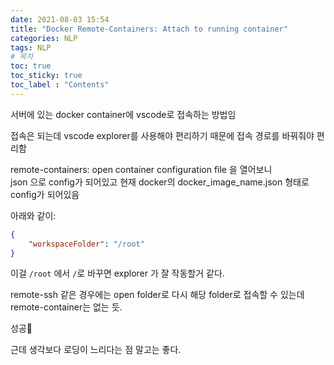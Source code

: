 ```yaml
---
date: 2021-08-03 15:54
title: "Docker Remote-Containers: Attach to running container"
categories: NLP
tags: NLP
# 목차
toc: true  
toc_sticky: true 
toc_label : "Contents"
---
```


서버에 있는 docker container에 vscode로 접속하는 방법임 

접속은 되는데 vscode explorer를 사용해야 편리하기 때문에 접속 경로를 바꿔줘야 편리함


remote-containers: open container configuration file 을 열어보니  
json 으로 config가 되어있고
현재 docker의 docker_image_name.json 형태로 config가 되어있음

아래와 같이:  
```json
{
	"workspaceFolder": "/root"
}
```

이걸 `/root` 에서 `/`로 바꾸면 explorer 가 잘 작동할거 같다.  

remote-ssh 같은 경우에는 open folder로 다시 해당 folder로 접속할 수 있는데  
remote-container는 없는 듯.  

성공👋

근데 생각보다 로딩이 느리다는 점 말고는 좋다.
